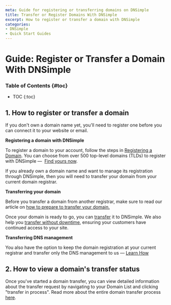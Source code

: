 ```yaml
---
meta: Guide for registering or transferring domains on DNSimple
title: Transfer or Register Domains With DNSimple
excerpt: How to register or transfer a domain with DNSimple
categories:
- DNSimple
- Quick Start Guides
---
```


# Guide: Register or Transfer a Domain With DNSimple

### Table of Contents {#toc}

* TOC
{:toc}

## 1. How to register or transfer a domain

If you don't own a domain name yet, you'll need to register one before you can connect it to your website or email.

**Registering a domain with DNSimple**

To register a domain to your account, follow the steps in [Registering a Domain](https://support.dnsimple.com/articles/registering-domain/).
You can choose from over 500 top-level domains (TLDs) to register with DNSimple —  [Find yours now](https://dnsimple.com/tlds).

If you already own a domain name and want to manage its registration through DNSimple, then you will need to transfer your domain from your current domain registrar.

**Transferring your domain**

Before you transfer a domain from another registrar, make sure to read our article on [how to prepare to transfer your domain.](https://support.dnsimple.com/articles/before-transferring-domain/)

Once your domain is ready to go, you can [transfer](https://support.dnsimple.com/articles/domain-transfer/) it to DNSimple. We also help you [transfer without downtime](https://dnsimple.com/how-to-transfer-a-domain-without-downtime), ensuring your customers have continued access to your site.

**Transferring DNS management**

You also have the option to keep the domain registration at your current registrar and transfer only the DNS management to us — [Learn How](https://support.dnsimple.com/articles/delegating-dnsimple-hosted/)

## 2. How to view a domain's transfer status

Once you've started a domain transfer, you can view detailed information about the transfer request by navigating to your Domain List and clicking "transfer in process". Read more about the entire domain transfer process [here](https://support.dnsimple.com/articles/domain-transfer).
